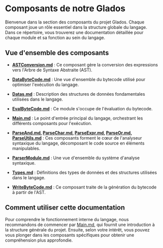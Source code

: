 # Composants de notre Glados

Bienvenue dans la section des composants du projet Glados. Chaque composant joue un rôle essentiel dans la structure globale du langage. Dans ce répertoire, vous trouverez une documentation détaillée pour chaque module et sa fonction au sein du langage.

## Vue d'ensemble des composants

- **[ASTConversion.md](./ASTConversion.md)** : Ce composant gère la conversion des expressions vers l'Arbre de Syntaxe Abstraite (AST).
  
- **[DataByteCode.md](./DataByteCode.md)** : Une vue d'ensemble du bytecode utilisé pour optimiser l'exécution du langage.
  
- **[Datas.md](./Datas.md)** : Description des structures de données fondamentales utilisées dans le langage.
  
- **[EvalByteCode.md](./EvalByteCode.md)** : Ce module s'occupe de l'évaluation du bytecode.
  
- **[Main.md](./Main.md)** : Le point d'entrée principal du langage, orchestrant les différents composants pour l'exécution.
  
- **[ParseAnd.md](./ParseAnd.md), [ParseChar.md](./ParseChar.md), [ParseExpr.md](./ParseExpr.md), [ParseOr.md](./ParseOr.md), [ParseUtils.md](./ParseUtils.md)** : Ces composants forment le cœur de l'analyseur syntaxique du langage, décomposant le code source en éléments manipulables.
  
- **[ParserModule.md](./ParserModule.md)** : Une vue d'ensemble du système d'analyse syntaxique.
  
- **[Types.md](./Types.md)** : Définitions des types de données et des structures utilisées dans le langage.
  
- **[WriteByteCode.md](./WriteByteCode.md)** : Ce composant traite de la génération du bytecode à partir de l'AST.

## Comment utiliser cette documentation

Pour comprendre le fonctionnement interne du langage, nous recommandons de commencer par [Main.md](./Main.md), qui fournit une introduction à la structure générale du projet. Ensuite, selon votre intérêt, vous pouvez vous plonger dans les composants spécifiques pour obtenir une compréhension plus approfondie.
